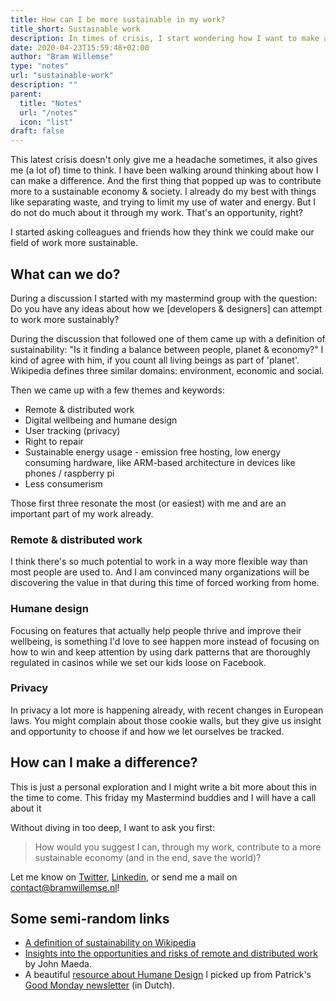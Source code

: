 ```yaml
---
title: How can I be more sustainable in my work?
title_short: Sustainable work
description: In times of crisis, I start wondering how I want to make a difference through my work.
date: 2020-04-23T15:59:48+02:00
author: "Bram Willemse"
type: "notes"
url: "sustainable-work"
description: ""
parent:
  title: "Notes"
  url: "/notes"
  icon: "list"
draft: false
---
```


This latest crisis doesn't only give me a headache sometimes, it also gives me (a lot of) time to think. I have been walking around thinking about how I can make a difference. And the first thing that popped up was to contribute more to a sustainable economy & society. I already do my best with things like separating waste, and trying to limit my use of water and energy. But I do not do much about it through my work. That's an opportunity, right?

I started asking colleagues and friends how they think we could make our field of work more sustainable.

## What can we do?
During a discussion I started with my mastermind group with the question: Do you have any ideas about how we [developers & designers] can attempt to work more sustainably?

During the discussion that followed one of them came up with a definition of sustainability: "Is it finding a balance between people, planet & economy?"
I kind of agree with him, if you count all living beings as part of 'planet'. Wikipedia defines three similar domains: environment, economic and social.

Then we came up with a few themes and keywords:

- Remote & distributed work
- Digital wellbeing and humane design
- User tracking (privacy)
- Right to repair
- Sustainable energy usage - emission free hosting, low energy consuming hardware, like ARM-based architecture in devices like phones / raspberry pi
- Less consumerism

Those first three resonate the most (or easiest) with me and are an important part of my work already.

### Remote & distributed work
I think there's so much potential to work in a way more flexible way than most people are used to. And I am convinced many organizations will be discovering the value in that during this time of forced working from home.

### Humane design
Focusing on features that actually help people thrive and improve their wellbeing, is something I'd love to see happen more instead of focusing on how to win and keep attention by using dark patterns that are thoroughly regulated in casinos while we set our kids loose on Facebook.

### Privacy
In privacy a lot more is happening already, with recent changes in European laws. You might complain about those cookie walls, but they give us insight and opportunity to choose if and how we let ourselves be tracked.

## How can I make a difference?
This is just a personal exploration and I might write a bit more about this in the time to come. This friday my Mastermind buddies and I will have a call about it

Without diving in too deep, I want to ask you first:

> How would you suggest I can, through my work, contribute to a more sustainable economy (and in the end, save the world)?

Let me know on [Twitter](https://twitter.com/bramwillemse), [Linkedin](https://linkedin.com/in/bramwillemse), or send me a mail on [contact@bramwillemse.nl](mailto:contact@bramwillemse.nl)!

## Some semi-random links

- [A definition of sustainability on Wikipedia](https://en.wikipedia.org/wiki/Sustainability)
- [Insights into the opportunities and risks of remote and distributed work](https://www.youtube.com/watch?v=tIzBLpMAcFU) by John Maeda.
- A beautiful [resource about Humane Design](https://humanebydesign.com/) I picked up from Patrick's [Good Monday newsletter](https://www.patrickloonstra.nl/goodmonday/) (in Dutch).

